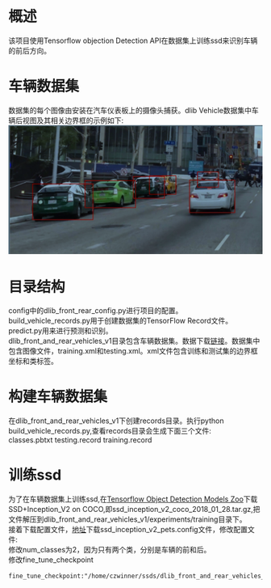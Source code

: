 # 概述
该项目使用Tensorflow objection Detection API在数据集上训练ssd来识别车辆的前后方向。<br>
# 车辆数据集
数据集的每个图像由安装在汽车仪表板上的摄像头捕获。dlib Vehicle数据集中车辆后视图及其相关边界框的示例如下:<br>
![](https://github.com/czwinner/DeepLearning/blob/master/ssds/pictures/1.png)
# 目录结构
config中的dlib_front_rear_config.py进行项目的配置。<br>
build_vehicle_records.py用于创建数据集的TensorFlow Record文件。<br>
predict.py用来进行预测和识别。<br>
dlib_front_and_rear_vehicles_v1目录包含车辆数据集。数据下载[链接](http://dlib.net/files/data/)。数据集中包含图像文件，training.xml和testing.xml。xml文件包含训练和测试集的边界框坐标和类标签。<br>
# 构建车辆数据集
在dlib_front_and_rear_vehicles_v1下创建records目录。执行python build_vehicle_records.py,查看records目录会生成下面三个文件:<br>
classes.pbtxt testing.record training.record
# 训练ssd
为了在车辆数据集上训练ssd,在[Tensorflow Object Detection Models Zoo](https://github.com/tensorflow/models/blob/master/research/object_detection/g3doc/detection_model_zoo.md)下载SSD+Inception_V2 on COCO,即ssd_inception_v2_coco_2018_01_28.tar.gz,把文件解压到dlib_front_and_rear_vehicles_v1/experiments/training目录下。<br>
接着下载配置文件，[地址](https://github.com/tensorflow/models/tree/master/research/object_detection/samples/configs)下载ssd_inception_v2_pets.config文件，修改配置文件:<br>
修改num_classes为2，因为只有两个类，分别是车辆的前和后。<br>
修改fine_tune_checkpoint
```
fine_tune_checkpoint:"/home/czwinner/ssds/dlib_front_and_rear_vehicles_v1/experiments/training/ssd_inception_v2_coco_2018_01_28/model.ckpt"
```
